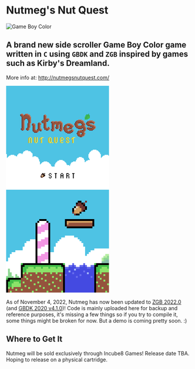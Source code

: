 # Nutmeg's Nut Quest
![Game Boy Color]([https://img.shields.io/badge/platform-Game%20Boy-blue.svg](https://img.shields.io/badge/Platform-Game%20Boy%20Color-brightgreen))

## A brand new side scroller Game Boy Color game written in `C` using `GBDK` and `ZGB` inspired by games such as Kirby's Dreamland.

More info at: http://nutmegsnutquest.com/

![](https://github.com/esotericsean/nutmegs-nut-quest/blob/main/images/title_v1_small.gif) ![](https://github.com/esotericsean/nutmegs-nut-quest/blob/main/images/nutmeg_scene1_small.gif)

As of November 4, 2022, Nutmeg has now been updated to [ZGB 2022.0](https://github.com/Zal0/ZGB) (and [GBDK 2020 v4.1.0](https://github.com/gbdk-2020/gbdk-2020))! Code is mainly uploaded here for backup and reference purposes, it's missing a few things so if you try to compile it, some things might be broken for now. But a demo is coming pretty soon. :)

## Where to Get It

Nutmeg will be sold exclusively through Incube8 Games! Release date TBA. Hoping to release on a physical cartridge.
